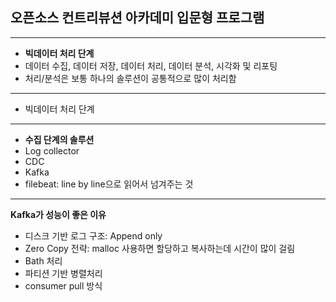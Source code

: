 ## **오픈소스 컨트리뷰션 아카데미 입문형 프로그램**
---
- **빅데이터 처리 단계** <br>
- 데이터 수집, 데이터 저장, 데이터 처리, 데이터 분석, 시각화 및 리포팅
- 처리/분석은 보통 하나의 솔루션이 공통적으로 많이 처리함
---
- 빅데이터 처리 단계
---
- **수집 단계의 솔루션**
- Log collector
- CDC
- Kafka
- filebeat: line by line으로 읽어서 넘겨주는 것
<hr> 

**Kafka가 성능이 좋은 이유**
- 디스크 기반 로그 구조: Append only
- Zero Copy 전략: malloc 사용하면 할당하고 복사하는데 시간이 많이 걸림
- Bath 처리
- 파티션 기반 병렬처리
- consumer pull 방식


